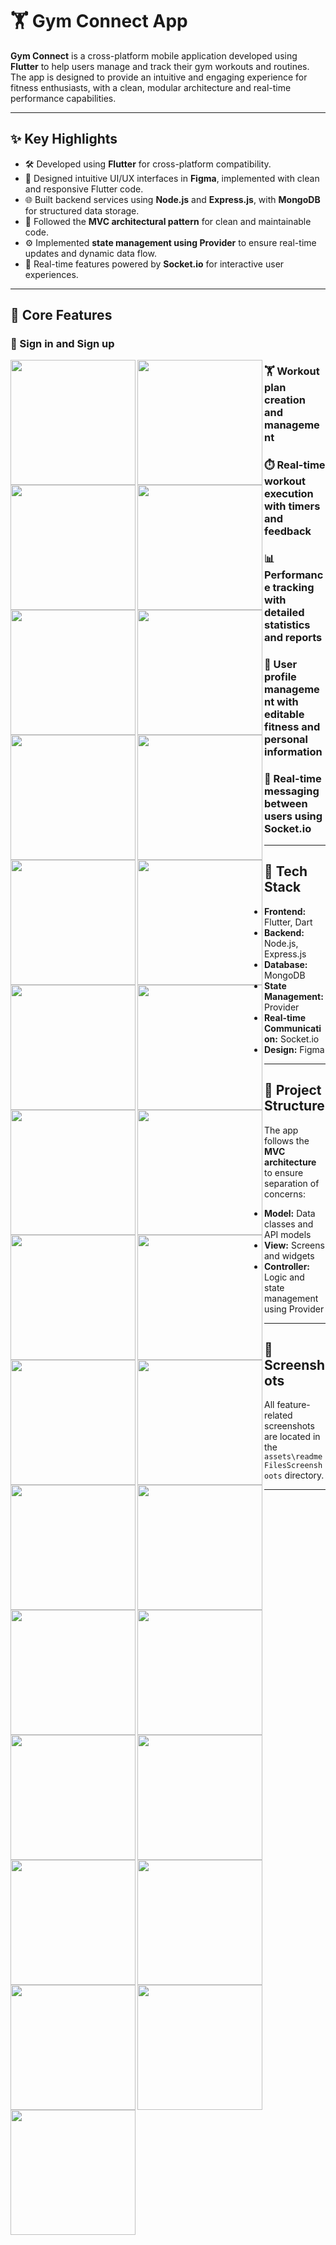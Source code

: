 # 🏋️ Gym Connect App

**Gym Connect** is a cross-platform mobile application developed using **Flutter** to help users manage and track their gym workouts and routines. The app is designed to provide an intuitive and engaging experience for fitness enthusiasts, with a clean, modular architecture and real-time performance capabilities.

---

## ✨ Key Highlights

- 🛠️ Developed using **Flutter** for cross-platform compatibility.
- 🎨 Designed intuitive UI/UX interfaces in **Figma**, implemented with clean and responsive Flutter code.
- 🌐 Built backend services using **Node.js** and **Express.js**, with **MongoDB** for structured data storage.
- 🧩 Followed the **MVC architectural pattern** for clean and maintainable code.
- ⚙️ Implemented **state management using Provider** to ensure real-time updates and dynamic data flow.
- 🔌 Real-time features powered by **Socket.io** for interactive user experiences.

---

## 🚀 Core Features

### 🔐 Sign in and Sign up  
<img src="assets\readmeFilesScreenshoots\page1.png" align="left" width="200px" alt="">
<img src="assets\readmeFilesScreenshoots\nometmotdepasse.png" align="left" width="200px" alt="">
<img src="assets\readmeFilesScreenshoots\pagesexe.png" align="left" width="200px" alt="">
<img src="assets\readmeFilesScreenshoots\pagetaille.png" align="left" width="200px" alt="">
<img src="assets\readmeFilesScreenshoots\nometmotdepasse.png" align="left" width="200px" alt="">
<img src="assets\readmeFilesScreenshoots\pagepoids.png" align="left" width="200px" alt="">
<img src="assets\readmeFilesScreenshoots\seconnecter.png" align="left" width="200px" alt="">
<img src="assets\readmeFilesScreenshoots\sinscrire.png" align="left" width="200px" alt="">

### 🏋️ Workout plan creation and management  
<img src="assets\readmeFilesScreenshoots\pageexercices.png" align="left" width="200px" alt="">
<img src="assets\readmeFilesScreenshoots\pageexercices2.png" align="left" width="200px" alt="">
<img src="assets\readmeFilesScreenshoots\pageexercices3.png" align="left" width="200px" alt="">
<img src="assets\readmeFilesScreenshoots\pageexercices4.png" align="left" width="200px" alt="">
<img src="assets\readmeFilesScreenshoots\pagecreationPlan.png" align="left" width="200px" alt="">
<img src="assets\readmeFilesScreenshoots\pagePlan.png" align="left" width="200px" alt="">
<img src="assets\readmeFilesScreenshoots\pagePlan2.png" align="left" width="200px" alt="">
<img src="assets\readmeFilesScreenshoots\pagemodificationPlan.png" align="left" width="200px" alt="">

### ⏱️ Real-time workout execution with timers and feedback  
<img src="assets\readmeFilesScreenshoots\pagePlan.png" align="left" width="200px" alt="">
<img src="assets\readmeFilesScreenshoots\pagePlan2.png" align="left" width="200px" alt="">
<img src="assets\readmeFilesScreenshoots\pageFairePlan.png" align="left" width="200px" alt="">
<img src="assets\readmeFilesScreenshoots\pageFairePlansucces.png" align="left" width="200px" alt="">
<img src="assets\readmeFilesScreenshoots\pageEnvoyerPlan.png" align="left" width="200px" alt="">
<img src="assets\readmeFilesScreenshoots\pageEnvoyerPlansucces.png" align="left" width="200px" alt="">
<img src="assets\readmeFilesScreenshoots\pageFairePlan.png" align="left" width="200px" alt="">

### 📊 Performance tracking with detailed statistics and reports  
<img src="assets\readmeFilesScreenshoots\pageabonnement.png" align="left" width="200px" alt="">
<img src="assets\readmeFilesScreenshoots\pageRapport.png" align="left" width="200px" alt="">

### 👤 User profile management with editable fitness and personal information  
<img src="assets\readmeFilesScreenshoots\pageprofil.png" align="left" width="200px" alt="">
<img src="assets\readmeFilesScreenshoots\pageModificationProfil.png" align="left" width="200px" alt="">

### 💬 Real-time messaging between users using Socket.io  
<img src="assets\readmeFilesScreenshoots\pageProfilAmi.png" align="left" width="200px" alt="">
<img src="assets\readmeFilesScreenshoots\pagemessage.png" align="left" width="200px" alt="">

---

## 📱 Tech Stack

- **Frontend:** Flutter, Dart  
- **Backend:** Node.js, Express.js  
- **Database:** MongoDB  
- **State Management:** Provider  
- **Real-time Communication:** Socket.io  
- **Design:** Figma  

---

## 🚧 Project Structure

The app follows the **MVC architecture** to ensure separation of concerns:
- **Model:** Data classes and API models  
- **View:** Screens and widgets  
- **Controller:** Logic and state management using Provider  

---

## 📸 Screenshots

All feature-related screenshots are located in the `assets\readmeFilesScreenshoots` directory.

---